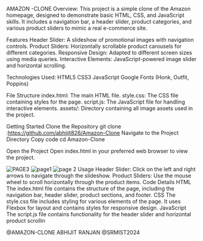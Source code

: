 
AMAZON -CLONE
Overview:
This project is a simple clone of the Amazon homepage, designed to demonstrate basic HTML, CSS, and JavaScript skills. It includes a navigation bar, a header slider, product categories, and various product sliders to mimic a real e-commerce site.

Features
Header Slider: A slideshow of promotional images with navigation controls.
Product Sliders: Horizontally scrollable product carousels for different categories.
Responsive Design: Adapted to different screen sizes using media queries.
Interactive Elements: JavaScript-powered image slider and horizontal scrolling.

Technologies Used:
HTML5
CSS3
JavaScript
Google Fonts (Honk, Outfit, Poppins)

File Structure
index.html: The main HTML file.
style.css: The CSS file containing styles for the page.
script.js: The JavaScript file for handling interactive elements.
assets/: Directory containing all image assets used in the project.

Getting Started
Clone the Repository
git clone :https://github.com/abhijit826/Amazon-Clone
Navigate to the Project Directory
Copy code
cd Amazon-Clone

Open the Project
Open index.html in your preferred web browser to view the project.

![PAGE3](https://github.com/user-attachments/assets/d0112b6e-463b-4377-8b25-82fd562bac9d)
![page1](https://github.com/user-attachments/assets/576bc825-829b-49a1-b99d-a0d701402644)
![page 2](https://github.com/user-attachments/assets/b5c17bc3-f11c-4bd0-b22f-a38757891c92)
Usage
Header Slider: Click on the left and right arrows to navigate through the slideshow.
Product Sliders: Use the mouse wheel to scroll horizontally through the product items.
Code Details
HTML
The index.html file contains the structure of the page, including the navigation bar, header slider, product sections, and footer.
CSS
The style.css file includes styling for various elements of the page. It uses Flexbox for layout and contains styles for responsive design.
JavaScript
The script.js file contains functionality for the header slider and horizontal product scrollin


@AMAZON-CLONE ABHIJIT RANJAN @SRMIST2024
